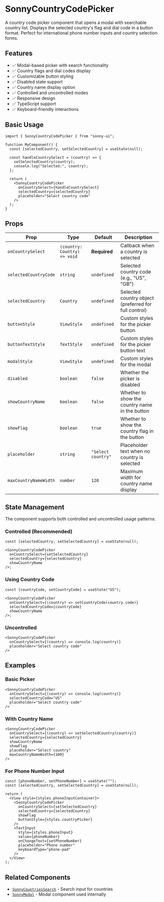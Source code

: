 # SonnyCountryCodePicker

A country code picker component that opens a modal with searchable country list. Displays the selected country's flag and dial code in a button format. Perfect for international phone number inputs and country selection forms.

## Features

- ✅ Modal-based picker with search functionality
- ✅ Country flags and dial codes display
- ✅ Customizable button styling
- ✅ Disabled state support
- ✅ Country name display option
- ✅ Controlled and uncontrolled modes
- ✅ Responsive design
- ✅ TypeScript support
- ✅ Keyboard-friendly interactions

## Basic Usage

```tsx
import { SonnyCountryCodePicker } from "sonny-ui";

function MyComponent() {
  const [selectedCountry, setSelectedCountry] = useState(null);

  const handleCountrySelect = (country) => {
    setSelectedCountry(country);
    console.log("Selected:", country);
  };

  return (
    <SonnyCountryCodePicker
      onCountrySelect={handleCountrySelect}
      selectedCountry={selectedCountry}
      placeholder="Select country code"
    />
  );
}
```

## Props

| Prop                  | Type                         | Default            | Description                                          |
| --------------------- | ---------------------------- | ------------------ | ---------------------------------------------------- |
| `onCountrySelect`     | `(country: Country) => void` | **Required**       | Callback when a country is selected                  |
| `selectedCountryCode` | `string`                     | `undefined`        | Selected country code (e.g., "US", "GB")             |
| `selectedCountry`     | `Country`                    | `undefined`        | Selected country object (preferred for full control) |
| `buttonStyle`         | `ViewStyle`                  | `undefined`        | Custom styles for the picker button                  |
| `buttonTextStyle`     | `TextStyle`                  | `undefined`        | Custom styles for the picker button text             |
| `modalStyle`          | `ViewStyle`                  | `undefined`        | Custom styles for the modal                          |
| `disabled`            | `boolean`                    | `false`            | Whether the picker is disabled                       |
| `showCountryName`     | `boolean`                    | `false`            | Whether to show the country name in the button       |
| `showFlag`            | `boolean`                    | `true`             | Whether to show the country flag in the button       |
| `placeholder`         | `string`                     | `"Select country"` | Placeholder text when no country is selected         |
| `maxCountryNameWidth` | `number`                     | `120`              | Maximum width for country name display               |

## State Management

The component supports both controlled and uncontrolled usage patterns:

### Controlled (Recommended)

```tsx
const [selectedCountry, setSelectedCountry] = useState(null);

<SonnyCountryCodePicker
  onCountrySelect={setSelectedCountry}
  selectedCountry={selectedCountry}
  showCountryName
/>;
```

### Using Country Code

```tsx
const [countryCode, setCountryCode] = useState("US");

<SonnyCountryCodePicker
  onCountrySelect={(country) => setCountryCode(country.code)}
  selectedCountryCode={countryCode}
  showCountryName
/>;
```

### Uncontrolled

```tsx
<SonnyCountryCodePicker
  onCountrySelect={(country) => console.log(country)}
  placeholder="Select country code"
/>
```

## Examples

### Basic Picker

```tsx
<SonnyCountryCodePicker
  onCountrySelect={(country) => console.log(country)}
  selectedCountryCode="US"
  placeholder="Select country code"
/>
```

### With Country Name

```tsx
<SonnyCountryCodePicker
  onCountrySelect={(country) => setSelectedCountry(country)}
  selectedCountry={selectedCountry}
  showCountryName
  showFlag
  placeholder="Select country"
  maxCountryNameWidth={100}
/>
```

### For Phone Number Input

```tsx
const [phoneNumber, setPhoneNumber] = useState("");
const [selectedCountry, setSelectedCountry] = useState(null);

return (
  <View style={styles.phoneInputContainer}>
    <SonnyCountryCodePicker
      onCountrySelect={setSelectedCountry}
      selectedCountry={selectedCountry}
      showFlag
      buttonStyle={styles.countryPicker}
    />
    <TextInput
      style={styles.phoneInput}
      value={phoneNumber}
      onChangeText={setPhoneNumber}
      placeholder="Phone number"
      keyboardType="phone-pad"
    />
  </View>
);
```

## Related Components

- [`SonnyCountriesSearch`](./SonnyCountriesSearch.md) - Search input for countries
- [`SonnyModal`](./SonnyModal.md) - Modal component used internally
